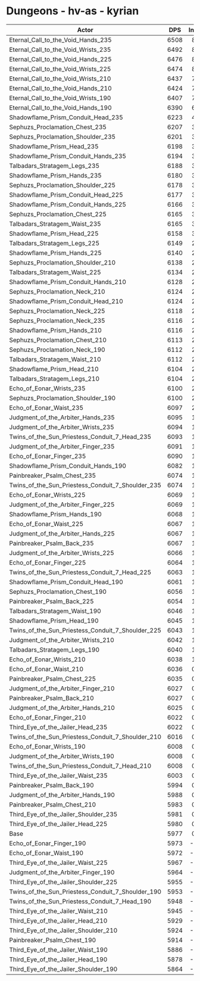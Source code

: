 # Dungeons - hv-as - kyrian
| Actor | DPS | Increase |
|---|:---:|:---:|
|Eternal_Call_to_the_Void_Hands_235|6508|8.88%|
|Eternal_Call_to_the_Void_Wrists_235|6492|8.62%|
|Eternal_Call_to_the_Void_Hands_225|6476|8.35%|
|Eternal_Call_to_the_Void_Wrists_225|6474|8.32%|
|Eternal_Call_to_the_Void_Wrists_210|6437|7.70%|
|Eternal_Call_to_the_Void_Hands_210|6424|7.48%|
|Eternal_Call_to_the_Void_Wrists_190|6407|7.19%|
|Eternal_Call_to_the_Void_Hands_190|6390|6.91%|
|Shadowflame_Prism_Conduit_Head_235|6223|4.12%|
|Sephuzs_Proclamation_Chest_235|6207|3.85%|
|Sephuzs_Proclamation_Shoulder_235|6201|3.75%|
|Shadowflame_Prism_Head_235|6198|3.70%|
|Shadowflame_Prism_Conduit_Hands_235|6194|3.63%|
|Talbadars_Stratagem_Legs_235|6188|3.53%|
|Shadowflame_Prism_Hands_235|6180|3.40%|
|Sephuzs_Proclamation_Shoulder_225|6178|3.36%|
|Shadowflame_Prism_Conduit_Head_225|6177|3.35%|
|Shadowflame_Prism_Conduit_Hands_225|6166|3.16%|
|Sephuzs_Proclamation_Chest_225|6165|3.15%|
|Talbadars_Stratagem_Waist_235|6165|3.15%|
|Shadowflame_Prism_Head_225|6158|3.03%|
|Talbadars_Stratagem_Legs_225|6149|2.88%|
|Shadowflame_Prism_Hands_225|6140|2.73%|
|Sephuzs_Proclamation_Shoulder_210|6138|2.69%|
|Talbadars_Stratagem_Waist_225|6134|2.63%|
|Shadowflame_Prism_Conduit_Hands_210|6128|2.53%|
|Sephuzs_Proclamation_Neck_210|6124|2.46%|
|Shadowflame_Prism_Conduit_Head_210|6124|2.46%|
|Sephuzs_Proclamation_Neck_225|6118|2.36%|
|Sephuzs_Proclamation_Neck_235|6116|2.33%|
|Shadowflame_Prism_Hands_210|6116|2.33%|
|Sephuzs_Proclamation_Chest_210|6113|2.28%|
|Sephuzs_Proclamation_Neck_190|6112|2.26%|
|Talbadars_Stratagem_Waist_210|6112|2.26%|
|Shadowflame_Prism_Head_210|6104|2.12%|
|Talbadars_Stratagem_Legs_210|6104|2.12%|
|Echo_of_Eonar_Wrists_235|6100|2.06%|
|Sephuzs_Proclamation_Shoulder_190|6100|2.06%|
|Echo_of_Eonar_Waist_235|6097|2.01%|
|Judgment_of_the_Arbiter_Hands_235|6095|1.97%|
|Judgment_of_the_Arbiter_Wrists_235|6094|1.96%|
|Twins_of_the_Sun_Priestess_Conduit_7_Head_235|6093|1.94%|
|Judgment_of_the_Arbiter_Finger_235|6091|1.91%|
|Echo_of_Eonar_Finger_235|6090|1.89%|
|Shadowflame_Prism_Conduit_Hands_190|6082|1.76%|
|Painbreaker_Psalm_Chest_235|6074|1.62%|
|Twins_of_the_Sun_Priestess_Conduit_7_Shoulder_235|6074|1.62%|
|Echo_of_Eonar_Wrists_225|6069|1.54%|
|Judgment_of_the_Arbiter_Finger_225|6069|1.54%|
|Shadowflame_Prism_Hands_190|6068|1.52%|
|Echo_of_Eonar_Waist_225|6067|1.51%|
|Judgment_of_the_Arbiter_Hands_225|6067|1.51%|
|Painbreaker_Psalm_Back_235|6067|1.51%|
|Judgment_of_the_Arbiter_Wrists_225|6066|1.49%|
|Echo_of_Eonar_Finger_225|6064|1.46%|
|Twins_of_the_Sun_Priestess_Conduit_7_Head_225|6063|1.44%|
|Shadowflame_Prism_Conduit_Head_190|6061|1.41%|
|Sephuzs_Proclamation_Chest_190|6056|1.32%|
|Painbreaker_Psalm_Back_225|6054|1.29%|
|Talbadars_Stratagem_Waist_190|6046|1.15%|
|Shadowflame_Prism_Head_190|6045|1.14%|
|Twins_of_the_Sun_Priestess_Conduit_7_Shoulder_225|6043|1.10%|
|Judgment_of_the_Arbiter_Wrists_210|6042|1.09%|
|Talbadars_Stratagem_Legs_190|6040|1.05%|
|Echo_of_Eonar_Wrists_210|6038|1.02%|
|Echo_of_Eonar_Waist_210|6036|0.99%|
|Painbreaker_Psalm_Chest_225|6035|0.97%|
|Judgment_of_the_Arbiter_Finger_210|6027|0.84%|
|Painbreaker_Psalm_Back_210|6027|0.84%|
|Judgment_of_the_Arbiter_Hands_210|6025|0.80%|
|Echo_of_Eonar_Finger_210|6022|0.75%|
|Third_Eye_of_the_Jailer_Head_235|6022|0.75%|
|Twins_of_the_Sun_Priestess_Conduit_7_Shoulder_210|6016|0.65%|
|Echo_of_Eonar_Wrists_190|6008|0.52%|
|Judgment_of_the_Arbiter_Wrists_190|6008|0.52%|
|Twins_of_the_Sun_Priestess_Conduit_7_Head_210|6008|0.52%|
|Third_Eye_of_the_Jailer_Waist_235|6003|0.44%|
|Painbreaker_Psalm_Back_190|5994|0.28%|
|Judgment_of_the_Arbiter_Hands_190|5988|0.18%|
|Painbreaker_Psalm_Chest_210|5983|0.10%|
|Third_Eye_of_the_Jailer_Shoulder_235|5981|0.07%|
|Third_Eye_of_the_Jailer_Head_225|5980|0.05%|
|Base|5977|0.00%|
|Echo_of_Eonar_Finger_190|5973|-0.07%|
|Echo_of_Eonar_Waist_190|5972|-0.08%|
|Third_Eye_of_the_Jailer_Waist_225|5967|-0.17%|
|Judgment_of_the_Arbiter_Finger_190|5964|-0.22%|
|Third_Eye_of_the_Jailer_Shoulder_225|5955|-0.37%|
|Twins_of_the_Sun_Priestess_Conduit_7_Shoulder_190|5953|-0.40%|
|Twins_of_the_Sun_Priestess_Conduit_7_Head_190|5948|-0.49%|
|Third_Eye_of_the_Jailer_Waist_210|5945|-0.54%|
|Third_Eye_of_the_Jailer_Head_210|5929|-0.80%|
|Third_Eye_of_the_Jailer_Shoulder_210|5924|-0.89%|
|Painbreaker_Psalm_Chest_190|5914|-1.05%|
|Third_Eye_of_the_Jailer_Waist_190|5886|-1.52%|
|Third_Eye_of_the_Jailer_Head_190|5878|-1.66%|
|Third_Eye_of_the_Jailer_Shoulder_190|5864|-1.89%|
